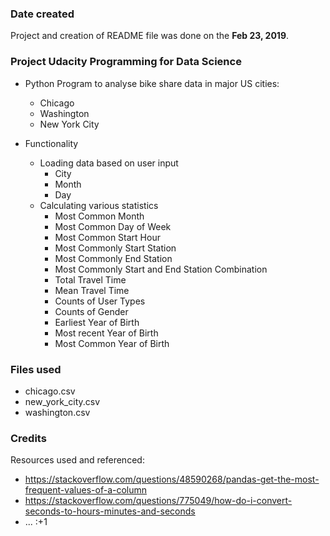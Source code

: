 ### Date created
Project and creation of README file was done on the __Feb 23, 2019__.

### Project Udacity Programming for Data Science

* Python Program to analyse bike share data in major US cities:
  * Chicago
  * Washington
  * New York City
  

* Functionality
  * Loading data based on user input
    * City
    * Month
    * Day
  * Calculating various statistics
    * Most Common Month
    * Most Common Day of Week
    * Most Common Start Hour
    * Most Commonly Start Station
    * Most Commonly End Station
    * Most Commonly Start and End Station Combination
    * Total Travel Time
    * Mean Travel Time
    * Counts of User Types
    * Counts of Gender
    * Earliest Year of Birth
    * Most recent Year of Birth
    * Most Common Year of Birth


### Files used
* chicago.csv
* new_york_city.csv
* washington.csv

### Credits
Resources used and referenced:
* https://stackoverflow.com/questions/48590268/pandas-get-the-most-frequent-values-of-a-column
* https://stackoverflow.com/questions/775049/how-do-i-convert-seconds-to-hours-minutes-and-seconds
* ... :+1
